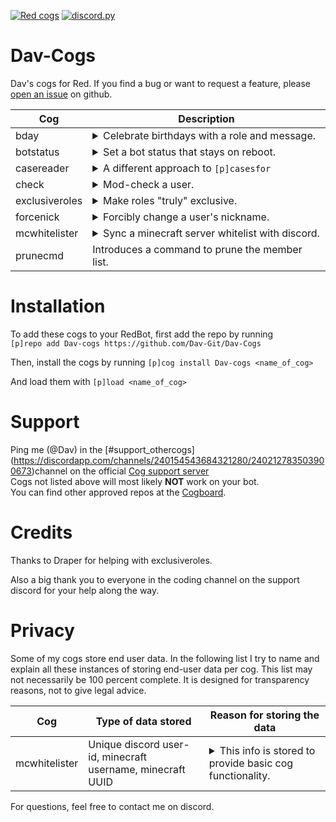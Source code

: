 [![Red cogs](https://img.shields.io/badge/Red--DiscordBot-cogs-red.svg)](https://github.com/Cog-Creators/Red-DiscordBot/tree/V3/develop)
[![discord.py](https://img.shields.io/badge/discord-py-blue.svg)](https://github.com/Rapptz/discord.py)

# Dav-Cogs

Dav's cogs for Red. If you find a bug or want to request a feature, please [open an issue](https://github.com/Dav-Git/Dav-Cogs/issues/new) on github.

| Cog | Description |
| --- | ----------- |
| bday | <details><summary>Celebrate birthdays with a role and message.</summary>Set a birthday role and assign it to your members using a command. In combination with [Sinbad's scheduler](https://github.com/mikeshardmind/SinbadCogs) you can even automate the removal of the birthday role.</details> |
| botstatus | <details><summary>Set a bot status that stays on reboot.</summary>This cog will save your bot status settings (if you use the dedicated command) and apply them on bot startup or reboot.</details> |
| casereader | <details><summary>A different approach to ``[p]casesfor``</summary>For some users it might be inconvenient to have to click through a menu of cases when using the ``[p]casesfor`` command. Casereader sends a list of all cases linked to a user when the ``[p]read`` command is used.</details> |
| check | <details><summary>Mod-check a user.</summary>The ``[p]check`` command calls the commands ``[p]userinfo``, ``[p]read`` (if [casereader](https://github.com/Dav-Git/Dav-Cogs) is installed), ``[p]warnings`` (if casereader is not installed) and ``[p]listflag`` (if [flag](https://github.com/bobloy/Fox-V3/) is installed).</details> |
| exclusiveroles | <details><summary>Make roles "truly" exclusive.</summary>Allows you to set 2 roles exclusive to each other. That way, when a user is being assigned a new role, the old role which is exclusive with the new role will be removed.</details> |
| forcenick | <details><summary>Forcibly change a user's nickname.</summary>Comes with the option of creating a modlog entry for these changes.</details> |
| mcwhitelister | <details><summary>Sync a minecraft server whitelist with discord.</summary>Members of your discord can add themselves to the whitelist by running ``[p]whitelister add <minecraft_name>``. When they leave the discord their whitelist is automatically removed. Make sure that you add a ``/`` or ``\`` (depending on your OS) to the end of the path to your minecraft server.</details> |
| prunecmd | Introduces a command to prune the member list. |

# Installation

To add these cogs to your RedBot, first add the repo by running\
`[p]repo add Dav-cogs https://github.com/Dav-Git/Dav-Cogs`

Then, install the cogs by running `[p]cog install Dav-cogs <name_of_cog>`

And load them with `[p]load <name_of_cog>`

# Support

Ping me (@Dav) in the [#support_othercogs] (https://discordapp.com/channels/240154543684321280/240212783503900673)channel on the official [Cog support server](https://discord.gg/GET4DVk)\
Cogs not listed above will most likely **NOT** work on your bot.\
You can find other approved repos at the [Cogboard](https://cogboard.red/t/approved-repositories/210).

# Credits

Thanks to Draper for helping with exclusiveroles.

Also a big thank you to everyone in the coding channel on the support discord for your help along the way.

# Privacy

Some of my cogs store end user data. In the following list I try to name and explain all these instances of storing end-user data per cog. This list may not necessarily be 100 percent complete. It is designed for transparency reasons, not to give legal advice.

| Cog | Type of data stored | Reason for storing the data |
| --- | ------------------- | --------------------------- |
| mcwhitelister | Unique discord user-id, minecraft username, minecraft UUID | <details><summary>This info is stored to provide basic cog functionality.</summary><br/> Discord-ID: This info is stored to be able to remove a user's whitelist when they leave the discord server.<br/>Minecraft username: This info is stored to be able to provide a list of currently whitelisted users.<br/>Minecraft UUID: This info is stored to add and remove the user from the minecraft server's whitelist file.</details> |

For questions, feel free to contact me on discord.